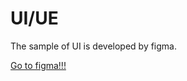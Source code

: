 # UI/UE
The sample of UI is developed by figma.

[Go to figma!!!](https://www.figma.com/file/uC7oRgIn8joxQUXjeo0yPM/momentie?node-id=1%3A2)

